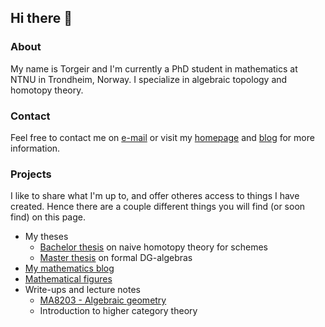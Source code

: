 ## Hi there 👋

### About

My name is Torgeir and I'm currently a PhD student in mathematics at NTNU in Trondheim, Norway. I specialize in algebraic topology and homotopy theory.

### Contact

Feel free to contact me on [e-mail](mailto:torgeiraamboe@gmail.com) or visit my [homepage](https://folk.ntnu.no/torgeaam/) and [blog](https://torgeiraamboe.github.io/) for more information. 

### Projects

I like to share what I'm up to, and offer otheres access to things I have created. Hence there are a couple different things you will find (or soon find) on this page. 

 - My theses
     - [Bachelor thesis](https://github.com/torgeiraamboe/bachelor_thesis) on naive homotopy theory for schemes 
     - [Master thesis](https://github.com/torgeiraamboe/master_thesis) on formal DG-algebras 
 - [My mathematics blog](https://github.com/torgeiraamboe/torgeiraamboe.github.io)
 - [Mathematical figures](https://github.com/torgeiraamboe/mathematical_figures)
 - Write-ups and lecture notes
     - [MA8203 - Algebraic geometry](https://github.com/torgeiraamboe/MA8203-lecture_notes)
     - Introduction to higher category theory


